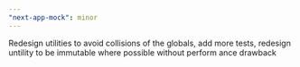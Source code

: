 ```yaml
---
"next-app-mock": minor
---
```


Redesign utilities to avoid collisions of the globals, add more tests, redesign untility to be immutable where possible without perform ance drawback
